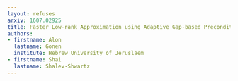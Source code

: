 ```yaml
---
layout: refuses
arxiv: 1607.02925
title: Faster Low-rank Approximation using Adaptive Gap-based Preconditioning
authors:
- firstname: Alon
  lastname: Gonen
  institute: Hebrew University of Jeruslaem
- firstname: Shai
  lastname: Shalev-Shwartz
---
```

